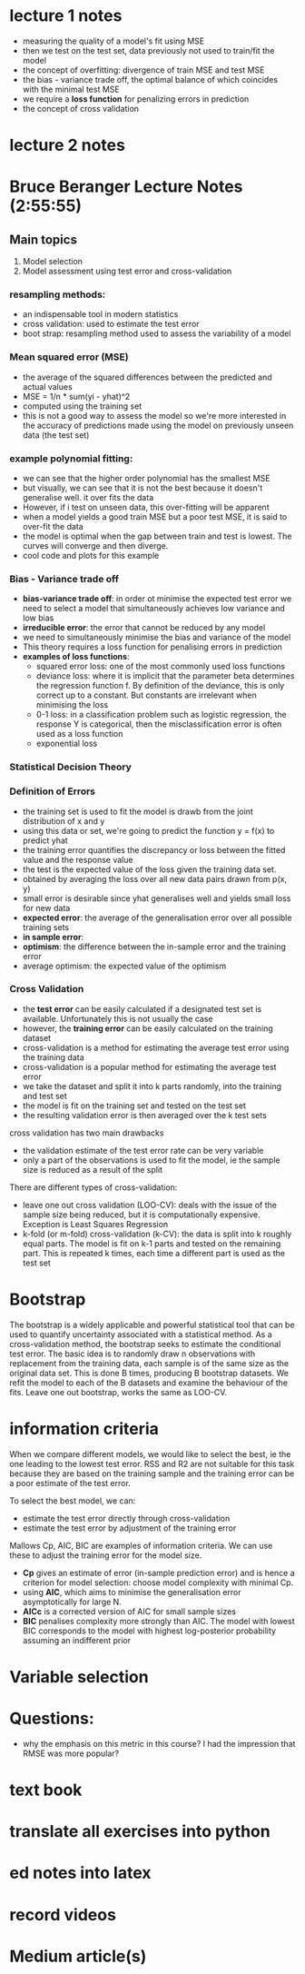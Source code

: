 
# lecture 1 notes
- measuring the quality of a model's fit using MSE
- then we test on the test set, data previously not used to train/fit the model
- the concept of overfitting: divergence of train MSE and test MSE
- the bias - variance trade off, the optimal balance of which coincides with the minimal test MSE
- we require a **loss function** for penalizing errors in prediction
- the concept of cross validation

# lecture 2 notes

# Bruce Beranger Lecture Notes (2:55:55)

## Main topics
1. Model selection
2. Model assessment using test error and cross-validation

### resampling methods: 
- an indispensable tool in modern statistics
- cross validation: used to estimate the test error
- boot strap: resampling method used to assess the variability of a model

### Mean squared error (MSE)
- the average of the squared differences between the predicted and actual values
- MSE = 1/n * sum(yi - yhat)^2
- computed using the training set
- this is not a good way to assess the model so we're more interested in the accuracy of predictions made using the model on previously unseen data (the test set)

### example polynomial fitting: 
- we can see that the higher order polynomial has the smallest MSE 
- but visually, we can see that it is not the best because it doesn't generalise well. it over fits the data
- However, if i test on unseen data, this over-fitting will be apparent
- when a model yields a good train MSE but a poor test MSE, it is said to over-fit the data
- the model is optimal when the gap between train and test is lowest. The curves will converge and then diverge.
- cool code and plots for this example

### Bias - Variance trade off
- **bias-variance trade off**: in order ot minimise the expected test error we need to select a model that simultaneously achieves low variance and low bias
- **irreducible error**: the error that cannot be reduced by any model
- we need to simultaneously minimise the bias and variance of the model
- This theory requires a loss function for penalising errors in prediction
- **examples of loss functions**: 
  - squared error loss: one of the most commonly used loss functions 
  - deviance loss: where it is implicit that the parameter beta determines the regression function f. By definition of the deviance, this is only correct up to a constant. But constants are irrelevant when minimising the loss
  - 0-1 loss: in a classification problem such as logistic regression, the response Y is categorical, then the misclassification error is often used as a loss function
  - exponential loss

### Statistical Decision Theory


### Definition of Errors
- the training set is used to fit the model is drawb from the joint 
  distribution of x and y
- using this data or set, we're going to predict the function y = f(x) to 
  predict yhat
- the training error quantifies the discrepancy or loss between the fitted 
  value and the response value
- the test is the expected value of the loss given the training data set. 
- obtained by averaging the loss over all new data pairs drawn from p(x, y)
- small error is desirable since yhat generalises well and yields small 
  loss for new data
- **expected error**: the average of the generalisation error over all 
  possible training sets
- **in sample error**: 
- **optimism**: the difference between the in-sample error and the training error
- average optimism: the expected value of the optimism

### Cross Validation
- the **test error** can be easily calculated if a designated test set is 
  available. Unfortunately this is not usually the case
- however, the **training error** can be easily calculated on the training dataset
- cross-validation is a method for estimating the average test error using 
  the training data
- cross-validation is a popular method for estimating the average test error
- we take the dataset and split it into k parts randomly, into the training 
  and test set
- the model is fit on the training set and tested on the test set
- the resulting validation error is then averaged over the k test sets

cross validation has two main drawbacks
- the validation estimate of the test error rate can be very variable
- only a part of the observations is used to fit the model, ie the sample 
  size is reduced as a result of the split

There are different types of cross-validation:
- leave one out cross validation (LOO-CV): deals with the issue of the 
  sample size being reduced, but it is computationally expensive. Exception 
  is Least Squares Regression
- k-fold (or m-fold) cross-validation (k-CV): the data is split into k 
  roughly equal parts. The model is fit on k-1 parts and tested on the 
  remaining part. This is repeated k times, each time a different part is 
  used as the test set

# Bootstrap
The bootstrap is a widely applicable and powerful statistical tool that 
can be used to quantify uncertainty associated with a statistical method. 
As a cross-validation method, the bootstrap seeks to estimate the conditional 
test error.
The basic idea is to randomly draw n observations with replacement from the 
training data, each sample is of the same size as the original data set.
This is done B times, producing B bootstrap datasets. 
We refit the model to each of the B datasets and examine the behaviour of 
the fits.
Leave one out bootstrap, works the same as LOO-CV.

# information criteria
When we compare different models, we would like to select the best, ie the 
one leading to the lowest test error. 
RSS and R2 are not suitable for this task because they are based on the 
training sample and the training error can be a poor estimate of the test 
error.

To select the best model, we can:
- estimate the test error directly through cross-validation
- estimate the test error by adjustment of the training error

Mallows Cp, AIC, BIC are examples of information criteria. We can use these 
to adjust the training error for the model size.
- **Cp** gives an estimate of error (in-sample prediction error) and is 
  hence a criterion for model selection: choose model complexity with 
  minimal Cp.
- using **AIC**, which aims to minimise the generalisation error 
  asymptotically for large N.
- **AICc** is a corrected version of AIC for small sample sizes
- **BIC** penalises complexity more strongly than AIC. The model with lowest 
  BIC corresponds to the model with highest log-posterior probability 
  assuming an indifferent prior

# Variable selection



# Questions:
- why the emphasis on this metric in this course? I had the impression that 
  RMSE was more popular?


# text book

# translate all exercises into python

# ed notes into latex

# record videos

# Medium article(s)
